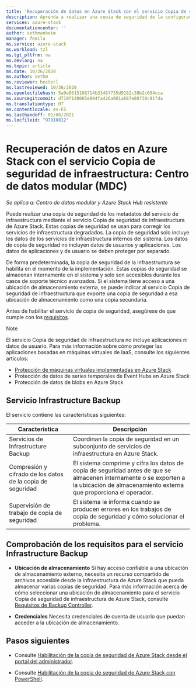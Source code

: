 ```yaml
---
title: 'Recuperación de datos en Azure Stack con el servicio Copia de seguridad de infraestructura: MDC'
description: Aprenda a realizar una copia de seguridad de la configuración y los datos de servicio, y a restaurarlos, con el servicio Copia de seguridad de infraestructura. Para un Centro de datos modular (MDC).
services: azure-stack
documentationcenter: ''
author: sethmanheim
manager: femila
ms.service: azure-stack
ms.workload: tzl
ms.tgt_pltfrm: na
ms.devlang: na
ms.topic: article
ms.date: 10/26/2020
ms.author: sethm
ms.reviewer: hectorl
ms.lastreviewed: 10/26/2020
ms.openlocfilehash: 5a9e8615168714b3346f735d9182c38b2c604cca
ms.sourcegitcommit: d719f148005e904fa426a001a687e80730c91fda
ms.translationtype: HT
ms.contentlocale: es-ES
ms.lasthandoff: 01/06/2021
ms.locfileid: "97910812"
---
```

# <a name="recover-data-in-azure-stack-with-the-infrastructure-backup-service---modular-data-center-mdc"></a>Recuperación de datos en Azure Stack con el servicio Copia de seguridad de infraestructura: Centro de datos modular (MDC)

*Se aplica a: Centro de datos modular y Azure Stack Hub resistente*

Puede realizar una copia de seguridad de los metadatos del servicio de infraestructura mediante el servicio Copia de seguridad de infraestructura de Azure Stack. Estas copias de seguridad se usan para corregir los servicios de infraestructura degradados. La copia de seguridad solo incluye los datos de los servicios de infraestructura internos del sistema. Los datos de copia de seguridad no incluyen datos de usuarios y aplicaciones. Los datos de aplicaciones y de usuario se deben proteger por separado.

De forma predeterminada, la copia de seguridad de la infraestructura se habilita en el momento de la implementación. Estas copias de seguridad se almacenan internamente en el sistema y solo son accesibles durante los casos de soporte técnico avanzados. Si el sistema tiene acceso a una ubicación de almacenamiento externa, se puede indicar al servicio Copia de seguridad de infraestructura que exporte una copia de seguridad a esa ubicación de almacenamiento como una copia secundaria.

Antes de habilitar el servicio de copia de seguridad, asegúrese de que cumple con los [requisitos](../../operator/azure-stack-backup-reference.md#backup-controller-requirements).

> [!NOTE]
> El servicio Copia de seguridad de infraestructura no incluye aplicaciones ni datos de usuario. Para más información sobre cómo proteger las aplicaciones basadas en máquinas virtuales de IaaS, consulte los siguientes artículos:
>
> - [Protección de máquinas virtuales implementadas en Azure Stack](../../user/azure-stack-manage-vm-protect.md)
> - Protección de datos de series temporales de Event Hubs en Azure Stack
> - Protección de datos de blobs en Azure Stack

## <a name="the-infrastructure-backup-service"></a>Servicio Infrastructure Backup

El servicio contiene las características siguientes:

| Característica                                            | Descripción                                                                                                                                                |
|----------------------------------------------------|------------------------------------------------------------------------------------------------------------------------------------------------------------|
| Servicios de Infrastructure Backup                     | Coordinan la copia de seguridad en un subconjunto de servicios de infraestructura en Azure Stack. |
| Compresión y cifrado de los datos de la copia de seguridad | El sistema comprime y cifra los datos de copia de seguridad antes de que se almacenen internamente o se exporten a la ubicación de almacenamiento externa que proporciona el operador.                |
| Supervisión de trabajo de copia de seguridad                              | El sistema le informa cuando se producen errores en los trabajos de copia de seguridad y cómo solucionar el problema.                                                                                                |

## <a name="verify-requirements-for-the-infrastructure-backup-service"></a>Comprobación de los requisitos para el servicio Infrastructure Backup

- **Ubicación de almacenamiento** Si hay acceso confiable a una ubicación de almacenamiento externo, necesita un recurso compartido de archivos accesible desde la infraestructura de Azure Stack que pueda almacenar varias copias de seguridad. Para más información acerca de cómo seleccionar una ubicación de almacenamiento para el servicio Copia de seguridad de infraestructura de Azure Stack, consulte [Requisitos de Backup Controller](../../operator/azure-stack-backup-reference.md#backup-controller-requirements).

- **Credenciales** Necesita credenciales de cuenta de usuario que puedan acceder a la ubicación de almacenamiento.

## <a name="next-steps"></a>Pasos siguientes

- Consulte [Habilitación de la copia de seguridad de Azure Stack desde el portal del administrador](../../operator/azure-stack-backup-enable-backup-console.md).

- Consulte [Habilitación de la copia de seguridad de Azure Stack con PowerShell](../../operator/azure-stack-backup-enable-backup-powershell.md).
